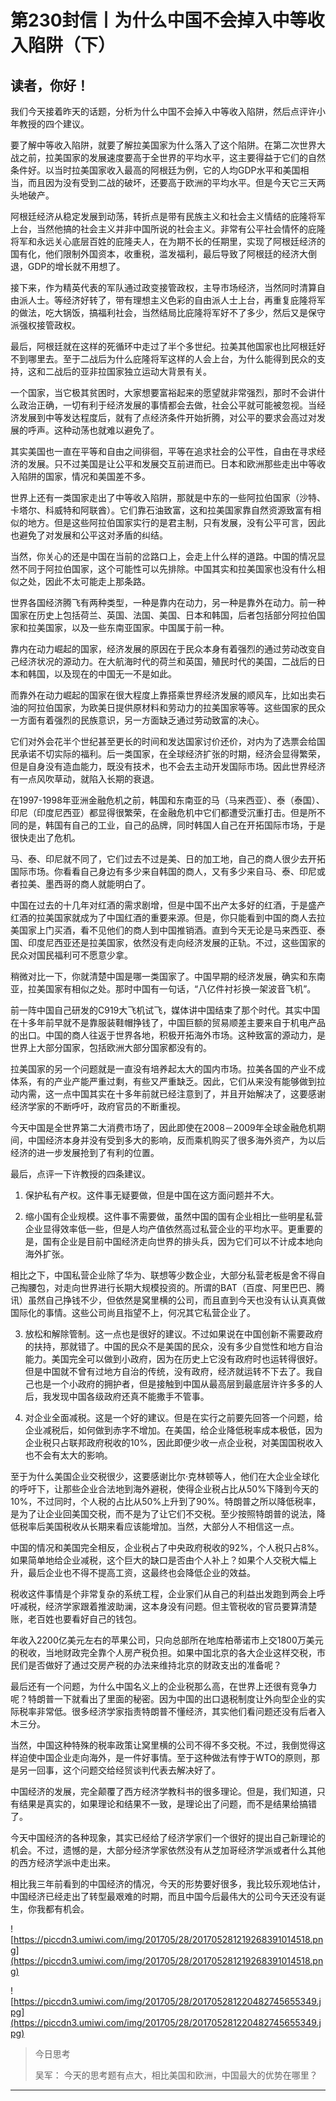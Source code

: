# 第230封信丨为什么中国不会掉入中等收入陷阱（下）

## 读者，你好！

我们今天接着昨天的话题，分析为什么中国不会掉入中等收入陷阱，然后点评许小年教授的四个建议。

要了解中等收入陷阱，就要了解拉美国家为什么落入了这个陷阱。在第二次世界大战之前，拉美国家的发展速度要高于全世界的平均水平，这主要得益于它们的自然条件好。以当时拉美国家收入最高的阿根廷为例，它的人均GDP水平和美国相当，而且因为没有受到二战的破坏，还要高于欧洲的平均水平。但是今天它三天两头地破产。

阿根廷经济从稳定发展到动荡，转折点是带有民族主义和社会主义情结的庇隆将军上台，当然他搞的社会主义并非中国所说的社会主义。非常有公平社会情怀的庇隆将军和永远关心底层百姓的庇隆夫人，在为期不长的任期里，实现了阿根廷经济的国有化，他们限制外国资本，收重税，滥发福利，最后导致了阿根廷的经济大倒退，GDP的增长就不用想了。

接下来，作为精英代表的军队通过政变接管政权，主导市场经济，当然同时清算自由派人士。等经济好转了，带有理想主义色彩的自由派人士上台，再重复庇隆将军的做法，吃大锅饭，搞福利社会，当然结局比庇隆将军好不了多少，然后又是保守派强权接管政权。

最后，阿根廷就在这样的死循环中走过了半个多世纪。拉美其他国家也比阿根廷好不到哪里去。至于二战后为什么庇隆将军这样的人会上台，为什么能得到民众的支持，这和二战后的亚非拉国家独立运动大背景有关。

一个国家，当它极其贫困时，大家想要富裕起来的愿望就非常强烈，那时不会讲什么政治正确，一切有利于经济发展的事情都会去做，社会公平就可能被忽视。当经济发展到中等发达程度后，就有了点经济条件开始折腾，对公平的要求会高过对发展的呼声。这种动荡也就难以避免了。

其实美国也一直在平等和自由之间徘徊，平等在追求社会的公平性，自由在寻求经济的发展。只不过美国是让公平和发展交互前进而已。日本和欧洲那些走出中等收入陷阱的国家，情况和美国差不多。

世界上还有一类国家走出了中等收入陷阱，那就是中东的一些阿拉伯国家（沙特、卡塔尔、科威特和阿联酋）。它们靠石油致富，这和拉美国家靠自然资源致富有相似的地方。但是这些阿拉伯国家实行的是君主制，只有发展，没有公平可言，因此也避免了对发展和公平这对矛盾的纠结。

当然，你关心的还是中国在当前的岔路口上，会走上什么样的道路。中国的情况显然不同于阿拉伯国家，这个可能性可以先排除。中国其实和拉美国家也没有什么相似之处，因此不太可能走上那条路。

世界各国经济腾飞有两种类型，一种是靠内在动力，另一种是靠外在动力。前一种国家在历史上包括荷兰、英国、法国、美国、日本和韩国，后者包括部分阿拉伯国家和拉美国家，以及一些东南亚国家。中国属于前一种。

靠内在动力崛起的国家，经济发展的原因在于民众本身有着强烈的通过劳动改变自己经济状况的源动力。在大航海时代的荷兰和英国，殖民时代的美国，二战后的日本和韩国，以及现在的中国无一不是如此。

而靠外在动力崛起的国家在很大程度上靠搭乘世界经济发展的顺风车，比如出卖石油的阿拉伯国家，为欧美日提供原材料和劳动力的拉美国家等等。这些国家的民众一方面有着强烈的民族意识，另一方面缺乏通过劳动致富的决心。

它们对外会花半个世纪甚至更长的时间和发达国家讨价还价，对内为了选票会给国民承诺不切实际的福利。后一类国家，在全球经济扩张的时期，经济会显得繁荣，但是自身没有造血能力，既没有技术，也不会去主动开发国际市场。因此世界经济有一点风吹草动，就陷入长期的衰退。

在1997-1998年亚洲金融危机之前，韩国和东南亚的马（马来西亚）、泰（泰国）、印尼（印度尼西亚）都显得很繁荣，在金融危机中它们都遭受沉重打击。但是所不同的是，韩国有自己的工业，自己的品牌，同时韩国人自己在开拓国际市场，于是很快走出了危机。

马、泰、印尼就不同了，它们过去不过是美、日的加工地，自己的商人很少去开拓国际市场。你看看自己身边有多少来自韩国的商人，又有多少来自马、泰、印尼或者拉美、墨西哥的商人就能明白了。

中国在过去的十几年对红酒的需求剧增，但是中国不出产太多好的红酒，于是盛产红酒的拉美国家就成为了中国红酒的重要来源。但是，你只能看到中国的商人去拉美国家上门买酒，看不见他们的商人到中国推销酒。直到今天无论是马来西亚、泰国、印度尼西亚还是拉美国家，依然没有走向经济发展的正轨。不过，这些国家的民众对国民福利可不愿意少拿。

稍微对比一下，你就清楚中国是哪一类国家了。中国早期的经济发展，确实和东南亚，拉美国家有相似之处。那时中国有一句话，“八亿件衬衫换一架波音飞机”。

前一阵中国自己研发的C919大飞机试飞，媒体讲中国结束了那个时代。其实中国在十多年前早就不是靠服装鞋帽挣钱了，中国巨额的贸易顺差主要来自于机电产品的出口。中国的商人往返于世界各地，积极开拓海外市场。这种致富的源动力，是世界上大部分国家，包括欧洲大部分国家都没有的。

拉美国家的另一个问题就是一直没有培养起太大的国内市场。拉美各国的产业不成体系，有的产业产能严重过剩，有些又严重缺乏。因此，它们从来没有能够做到拉动内需，这一点中国其实在十多年前就已经注意到了，并且开始解决了，这要感谢经济学家的不断呼吁，政府官员的不断重视。

今天中国是全世界第二大消费市场了，因此即使在2008－2009年全球金融危机期间，中国经济本身并没有受到多大的影响，反而乘机购买了很多海外资产，为以后经济的进一步发展抢到了有利的位置。

最后，点评一下许教授的四条建议。

1. 保护私有产权。这件事无疑要做，但是中国在这方面问题并不大。

2. 缩小国有企业规模。这件事不需要做，虽然中国的国有企业相比一些明星私营企业显得效率低一些，但是人均产值依然高过私营企业的平均水平。更重要的是，国有企业是目前中国经济走向世界的排头兵，因为它们可以不计成本地向海外扩张。

相比之下，中国私营企业除了华为、联想等少数企业，大部分私营老板是舍不得自己掏腰包，对走向世界进行长期大规模投资的。所谓的BAT（百度、阿里巴巴、腾讯）虽然自己挣钱不少，但依然是窝里横的公司，而且直到今天也没有认认真真做国际化的事情。这些公司尚且指望不上，何况其它私营企业了。

3. 放松和解除管制。这一点也是很好的建议。不过如果说在中国创新不需要政府的扶持，那就错了。中国的民众不是美国的民众，没有多少自觉性和地方自治能力。美国完全可以做到小政府，因为在历史上它没有政府时也运转得很好。但是中国就不曾有过地方自治的传统，没有政府，经济就运转不下去了。我自己也是一个小政府的拥护者，但是接触到中国从最高层到最底层许许多多的人后，我发现中国各级政府还真不能撒手不管事。

4. 对企业全面减税。这是一个好的建议。但是在实行之前要先回答一个问题，给企业减税后，如何做到赤字不增加。在美国，给企业降低税率成本极低，因为企业税只占联邦政府税收的10%，因此即便少收一点企业税，对美国国税收入也不会有太大的影响。

至于为什么美国企业交税很少，这要感谢比尔·克林顿等人，他们在大企业全球化的呼吁下，让那些企业合法地到海外避税，使得企业税占比从50%下降到今天的10%，不过同时，个人税的占比从50%上升到了90%。特朗普之所以降低税率，是为了让企业回美国交税，而不是为了让它们不交税。至少按照特朗普的说法，降低税率后美国税收从长期来看应该能增加。当然，大部分人不相信这一点。

中国的情况和美国完全相反，企业税占了中央政府税收的92%，个人税只占8%。如果简单地给企业减税，这个巨大的缺口是否由个人补上？如果个人交税大幅上升，最后企业也不得不提高工资，这最终也会降低企业的效益。

税收这件事情是个非常复杂的系统工程，企业家们从自己的利益出发跑到两会上呼吁减税，经济学家跟着推波助澜，这本身没有问题。但主管税收的官员要算清楚账，老百姓也要看好自己的钱包。

年收入2200亿美元左右的苹果公司，只向总部所在地库柏蒂诺市上交1800万美元的税收，当地财政完全靠个人房产税负担。如果中国北京的各大企业这样交税，市民们是否做好了通过交房产税的办法来维持北京的财政支出的准备呢？

最后还有一个问题，为什么中国名义上的企业税那么高，在世界上还很有竞争力呢？特朗普一下就看出了里面的秘密。因为中国的出口退税制度让外向型企业的实际税率非常低。很多经济学家指责特朗普不懂经济，其实他们看问题还没有后者入木三分。

当然，中国这种特殊的税率政策让窝里横的公司不得不多交税。不过，我倒觉得这样迫使中国企业走向海外，是一件好事情。至于这种做法有悖于WTO的原则，那是另一回事，这个问题交给经贸谈判代表去解决好了。

中国经济的发展，完全颠覆了西方经济学教科书的很多理论。但是，我们知道，只有结果是真实的，如果理论和结果不一致，是理论出了问题，而不是结果给搞错了。

今天中国经济的各种现象，其实已经给了经济学家们一个很好的提出自己新理论的机会。不过，遗憾的是，大部分经济学家依然没有从芝加哥经济学派或者什么其他的西方经济学派中走出来。

相比我三年前看到的中国经济的情况，今天的形势要好很多，我比较乐观地估计，中国经济已经走出了转型最艰难的时期，而且中国今后最伟大的公司今天还没有诞生，你我都有机会。

![https://piccdn3.umiwi.com/img/201705/28/201705281219268391014518.png](https://piccdn3.umiwi.com/img/201705/28/201705281219268391014518.png)

![https://piccdn3.umiwi.com/img/201705/28/201705281220482745655349.jpg](https://piccdn3.umiwi.com/img/201705/28/201705281220482745655349.jpg)

> 今日思考
> 
> 吴军： 今天的思考题有点大，相比美国和欧洲，中国最大的优势在哪里？

---
